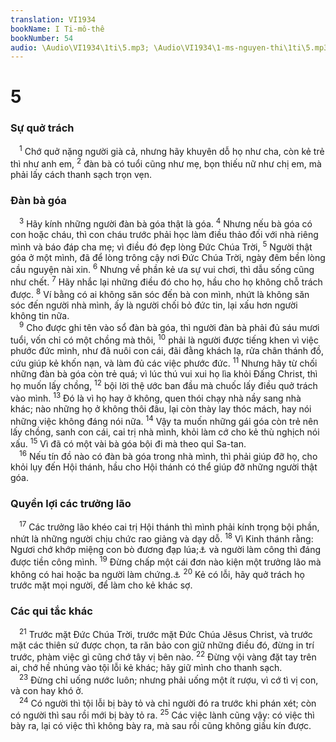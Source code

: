 ```yaml
---
translation: VI1934
bookName: I Ti-mô-thê 
bookNumber: 54
audio: \Audio\VI1934\1ti\5.mp3; \Audio\VI1934\1-ms-nguyen-thi\1ti\5.mp3; \Audio\VI1934\2-ms-david-dong\1ti\5.mp3
---
```


<div class="title"><h1>5</h1><h3>Sự quở trách</h3></div>
<span class="verse 1ti_5_1"> <sup>1</sup> Chớ quở nặng người già cả, nhưng hãy khuyên dỗ họ như cha, còn kẻ trẻ thì như anh em, </span>
<span class="verse 1ti_5_2"><sup>2</sup> đàn bà có tuổi cũng như mẹ, bọn thiếu nữ như chị em, mà phải lấy cách thanh sạch trọn vẹn. <br/></span>
<div class="title"><h3>Đàn bà góa</h3></div>
<span class="verse 1ti_5_3"> <sup>3</sup> Hãy kính những người đàn bà góa thật là góa. </span>
<span class="verse 1ti_5_4"><sup>4</sup> Nhưng nếu bà góa có con hoặc cháu, thì con cháu trước phải học làm điều thảo đối với nhà riêng mình và báo đáp cha mẹ; vì điều đó đẹp lòng Đức Chúa Trời, </span>
<span class="verse 1ti_5_5"><sup>5</sup> Người thật góa ở một mình, đã để lòng trông cậy nơi Đức Chúa Trời, ngày đêm bền lòng cầu nguyện nài xin. </span>
<span class="verse 1ti_5_6"><sup>6</sup> Nhưng về phần kẻ ưa sự vui chơi, thì dẫu sống cũng như chết. </span>
<span class="verse 1ti_5_7"><sup>7</sup> Hãy nhắc lại những điều đó cho họ, hầu cho họ không chỗ trách được. </span>
<span class="verse 1ti_5_8"><sup>8</sup> Ví bằng có ai không săn sóc đến bà con mình, nhứt là không săn sóc đến người nhà mình, ấy là người chối bỏ đức tin, lại xấu hơn người không tin nữa. <br/></span>
<span class="verse 1ti_5_9"> <sup>9</sup> Cho được ghi tên vào sổ đàn bà góa, thì người đàn bà phải đủ sáu mươi tuổi, vốn chỉ có một chồng mà thôi, </span>
<span class="verse 1ti_5_10"><sup>10</sup> phải là người được tiếng khen vì việc phước đức mình, như đã nuôi con cái, đãi đằng khách lạ, rửa chân thánh đồ, cứu giúp kẻ khốn nạn, và làm đủ các việc phước đức. </span>
<span class="verse 1ti_5_11"><sup>11</sup> Nhưng hãy từ chối những đàn bà góa còn trẻ quá; vì lúc thú vui xui họ lìa khỏi Đấng Christ, thì họ muốn lấy chồng, </span>
<span class="verse 1ti_5_12"><sup>12</sup> bội lời thệ ước ban đầu mà chuốc lấy điều quở trách vào mình. </span>
<span class="verse 1ti_5_13"><sup>13</sup> Đó là vì họ hay ở không, quen thói chạy nhà nầy sang nhà khác; nào những họ ở không thôi đâu, lại còn thày lay thóc mách, hay nói những việc không đáng nói nữa. </span>
<span class="verse 1ti_5_14"><sup>14</sup> Vậy ta muốn những gái góa còn trẻ nên lấy chồng, sanh con cái, cai trị nhà mình, khỏi làm cớ cho kẻ thù nghịch nói xấu. </span>
<span class="verse 1ti_5_15"><sup>15</sup> Vì đã có một vài bà góa bội đi mà theo quỉ Sa-tan. <br/></span>
<span class="verse 1ti_5_16"> <sup>16</sup> Nếu tín đồ nào có đàn bà góa trong nhà mình, thì phải giúp đỡ họ, cho khỏi lụy đến Hội thánh, hầu cho Hội thánh có thể giúp đỡ những người thật góa. <br/></span>
<div class="title"><h3>Quyền lợi các trưởng lão</h3></div>
<span class="verse 1ti_5_17"> <sup>17</sup> Các trưởng lão khéo cai trị Hội thánh thì mình phải kính trọng bội phần, nhứt là những người chịu chức rao giảng và dạy dỗ. </span>
<span class="verse 1ti_5_18"><sup>18</sup> Vì Kinh thánh rằng: Ngươi chớ khớp miệng con bò đương đạp lúa;<a data-toggle="tooltip" data-placement="bottom" title="Phu 25:4; Mat 10:10; Lu 10:7">⚓</a> và người làm công thì đáng được tiền công mình. </span>
<span class="verse 1ti_5_19"><sup>19</sup> Đừng chấp một cái đơn nào kiện một trưởng lão mà không có hai hoặc ba người làm chứng.<a data-toggle="tooltip" data-placement="bottom" title="Phu 17:6; 19:15">⚓</a></span>
<span class="verse 1ti_5_20"><sup>20</sup> Kẻ có lỗi, hãy quở trách họ trước mặt mọi người, để làm cho kẻ khác sợ. <br/></span>
<div class="title"><h3>Các qui tắc khác</h3></div>
<span class="verse 1ti_5_21"> <sup>21</sup> Trước mặt Đức Chúa Trời, trước mặt Đức Chúa Jêsus Christ, và trước mặt các thiên sứ được chọn, ta răn bảo con giữ những điều đó, đừng in trí trước, phàm việc gì cũng chớ tây vị bên nào. </span>
<span class="verse 1ti_5_22"><sup>22</sup> Đừng vội vàng đặt tay trên ai, chớ hề nhúng vào tội lỗi kẻ khác; hãy giữ mình cho thanh sạch. <br/></span>
<span class="verse 1ti_5_23"> <sup>23</sup> Đừng chỉ uống nước luôn; nhưng phải uống một ít rượu, vì cớ tì vị con, và con hay khó ở. <br/></span>
<span class="verse 1ti_5_24"> <sup>24</sup> Có người thì tội lỗi bị bày tỏ và chỉ người đó ra trước khi phán xét; còn có người thì sau rồi mới bị bày tỏ ra. </span>
<span class="verse 1ti_5_25"><sup>25</sup> Các việc lành cũng vậy: có việc thì bày ra, lại có việc thì không bày ra, mà sau rồi cũng không giấu kín được. <br/></span>
